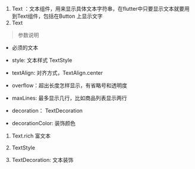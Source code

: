 1. Text ：文本组件，用来显示具体文本字符串，在flutter中只要显示文本就要用到Text组件，包括在Button 上显示文字
2. Text

> 参数说明

+ 必须的文本

+ style: 文本样式 TextStyle 

+ textAlign: 对齐方式，TextAlign.center

+ overflow：超出长度怎样显示，有省略号和透明度
+ maxLines: 最多显示几行，比如商品列表显示两行

+ decoration： TextDecoration 
+ decorationColor: 装饰颜色

1. Text.rich 富文本

2. TextStyle
   
3. TextDecoration: 文本装饰